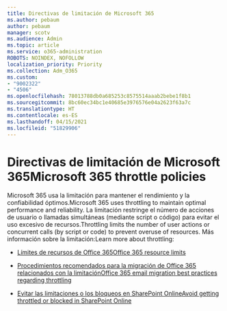 ```yaml
---
title: Directivas de limitación de Microsoft 365
ms.author: pebaum
author: pebaum
manager: scotv
ms.audience: Admin
ms.topic: article
ms.service: o365-administration
ROBOTS: NOINDEX, NOFOLLOW
localization_priority: Priority
ms.collection: Adm_O365
ms.custom:
- "9002322"
- "4506"
ms.openlocfilehash: 78013788db0a685253c8575514aaab2bebe1f8b1
ms.sourcegitcommit: 8bc60ec34bc1e40685e3976576e04a2623f63a7c
ms.translationtype: HT
ms.contentlocale: es-ES
ms.lasthandoff: 04/15/2021
ms.locfileid: "51829906"
---
```

# <a name="microsoft-365-throttle-policies"></a><span data-ttu-id="b68fe-102">Directivas de limitación de Microsoft 365</span><span class="sxs-lookup"><span data-stu-id="b68fe-102">Microsoft 365 throttle policies</span></span>

<span data-ttu-id="b68fe-103">Microsoft 365 usa la limitación para mantener el rendimiento y la confiabilidad óptimos.</span><span class="sxs-lookup"><span data-stu-id="b68fe-103">Microsoft 365 uses throttling to maintain optimal performance and reliability.</span></span> <span data-ttu-id="b68fe-104">La limitación restringe el número de acciones de usuario o llamadas simultáneas (mediante script o código) para evitar el uso excesivo de recursos.</span><span class="sxs-lookup"><span data-stu-id="b68fe-104">Throttling limits the number of user actions or concurrent calls (by script or code) to prevent overuse of resources.</span></span> <span data-ttu-id="b68fe-105">Más información sobre la limitación:</span><span class="sxs-lookup"><span data-stu-id="b68fe-105">Learn more about throttling:</span></span>

- [<span data-ttu-id="b68fe-106">Límites de recursos de Office 365</span><span class="sxs-lookup"><span data-stu-id="b68fe-106">Office 365 resource limits</span></span>](https://docs.microsoft.com/office365/Enterprise/office-365-resource-limits)

- [<span data-ttu-id="b68fe-107">Procedimientos recomendados para la migración de Office 365 relacionados con la limitación</span><span class="sxs-lookup"><span data-stu-id="b68fe-107">Office 365 email migration best practices regarding throttling</span></span>](https://docs.microsoft.com/exchange/mailbox-migration/office-365-migration-best-practices#office-365-throttling)

- [<span data-ttu-id="b68fe-108">Evitar las limitaciones o los bloqueos en SharePoint Online</span><span class="sxs-lookup"><span data-stu-id="b68fe-108">Avoid getting throttled or blocked in SharePoint Online</span></span>](https://docs.microsoft.com/sharepoint/dev/general-development/how-to-avoid-getting-throttled-or-blocked-in-sharepoint-online)
